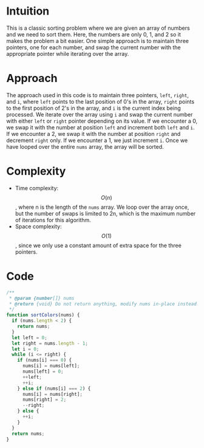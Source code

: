 # Intuition
This is a classic sorting problem where we are given an array of numbers and we need to sort them. Here, the numbers are only 0, 1, and 2 so it makes the problem a bit easier. One simple approach is to maintain three pointers, one for each number, and swap the current number with the appropriate pointer while iterating over the array.

# Approach
The approach used in this code is to maintain three pointers, `left`, `right`, and `i`, where `left` points to the last position of 0's in the array, `right` points to the first position of 2's in the array, and `i` is the current index being processed. We iterate over the array using `i` and swap the current number with either `left` or `right` pointer depending on its value. If we encounter a 0, we swap it with the number at position `left` and increment both `left` and `i`. If we encounter a 2, we swap it with the number at position `right` and decrement `right` only. If we encounter a 1, we just increment `i`. Once we have looped over the entire `nums` array, the array will be sorted.

# Complexity
- Time complexity: $$O(n)$$, where n is the length of the `nums` array. We loop over the array once, but the number of swaps is limited to 2n, which is the maximum number of iterations for this algorithm.
- Space complexity: $$O(1)$$, since we only use a constant amount of extra space for the three pointers.

# Code
```js
/**
 * @param {number[]} nums
 * @return {void} Do not return anything, modify nums in-place instead.
 */
function sortColors(nums) {
  if (nums.length < 2) {
    return nums;
  }
  let left = 0;
  let right = nums.length - 1;
  let i = 0;
  while (i <= right) {
    if (nums[i] === 0) {
      nums[i] = nums[left];
      nums[left] = 0;
      ++left;
      ++i;
    } else if (nums[i] === 2) {
      nums[i] = nums[right];
      nums[right] = 2;
      --right;
    } else {
      ++i;
    }
  }
  return nums;
}
```